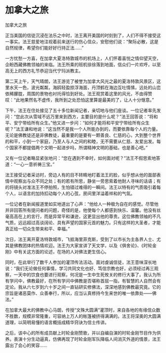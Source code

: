 # 加拿大之旅

加拿大之旅

正当美国的信徒沉浸在法乐之中时，法王离开美国的时刻到了，人们不得不接受这一事实。法王慈爱地注视着前来送行的伤心信众，安慰他们说：“聚际必散，这是自然规律，希望你们能好好行持正法……”

一方忧愁一方喜，在加拿大夏洛特敦城市的机场上，人们怀着喜悦之情仰望天空，企盼西藏佛教领袖的来临。法王所乘的班机徐徐落到地面，信众们一片欢呼，以至高无上的西方礼节恭迎当代宁玛派教主。

第二天上午，天气晴朗，法王游览了被誉为加拿大风光之最的夏洛特敦风景区，这里水天一色，波光粼粼，海鸥轻盈掠浮海面，丹顶鹤在海边互吐情愫，远处的山峦依稀朦胧，周围的景物也衬托得恰到好处。法王观赏着这里的风光，不由得赞叹：“此地果然名不虚传，我所到之处恐怕这里算是最美的了，让人十分惬意。”

下午，法王在住处接见了五十多位新闻记者，亲切地与他们座谈。一位记者率先发问：“您此次从雪域不远万里来到西方，主要目的是什么呢？”法王回答说：“将和平、安宁带给所有众生。”他又进一步问：“如何才能将和平安宁带给所有众生呢？”法王谦和地说：“这当然不是我一个人所能办到的，而要依靠每个人的力量。无论是佛教徒还是非佛教徒，最重要的是要有一颗善良、仁慈的心，大到整个世界的和平，小到一个家庭，乃至人与人之间的和睦，无不需要从仁慈、友爱出发。每个国家不都提倡两个文明一起进步吗，所谓精神文明的基础，也是善心吧。”

又有一位记者略显紧张地问：“您在遇到不幸时，如何面对呢？”法王不假思索地答道：“一心一意祈祷三宝。”

法王接受记者采访时，旁边人有的目不转睛地盯着法王的脸，似乎想从他的面部表情中观察出与众不同之处；有的若有所思，静坐一旁思索着他耐人寻味的话语；有的将镜头对准法王不停拍照，生怕错过难得的一瞬间。法王以特有的气质吸引着每个人，以语言的加持扣动每个人的心弦，房间里洋溢着祥和的气氛。

一位记者在新闻报道里如实地道出了心声：“他给人一种极为自在的感觉。尽管他并非回答所有提问者的问题，奇怪的是，他使每个人都感到快乐、温馨。他没有丝毫高高在上的言行，而是异常平和谦逊，这更显出他的尊贵。这位佛教领袖的不凡气质，远远超过高谈阔论、具有声望的国家元首的魅力。只有这样的大圣者，才能真正给一切众生带来和平、幸福。”

次日，法王离开夏洛特敦城市，飞抵海里菲克斯，受到了以市长为主各界人士、尤其是佛教团体的热情欢迎。法王为大家宣讲了天文学，以及《俱舍论》、《时轮金刚》中有关这方面的论述，在场的人对佛法更生信心。

同时，在此举行了数千人参加的灌顶传法活动。面对虔诚信徒，法王意味深长地说：“我们无论做任何事情，学习共同文化也好、笃信宗教也好，必须经过再三观察，一天中的饮食也要进行观察，何况是一生中生死攸关的修行大事了。我认为所有学问中，佛教最好，在所有学问中佛教是否堪称首屈一指，有智慧的人自然会有定论。我从六七岁到六十岁之间一直钻研实修佛法，深深地感到佛教最究竟。它的宗旨是诸恶莫作、众善奉行，所以，应当认真修持今生来世的唯一依靠处——佛法。”

在加拿大最大的佛教中心马朗，传授“文殊大圆满”灌顶时，来自各地的有缘信众数不胜数，规模非常隆重，可容纳上万人的帐篷被挤得满满的。法王将深奥的大圆满道理，以简明易懂的语言概括成精华窍诀为信士传讲。

之后，该中心的所有成员献上时轮金刚赞歌，并以自编自演的时轮金刚节目作为供养。表演十分生动逼真，仿佛再现了时轮金刚军队降临人间消灭外道的情景，法王露出了会心的笑容……

